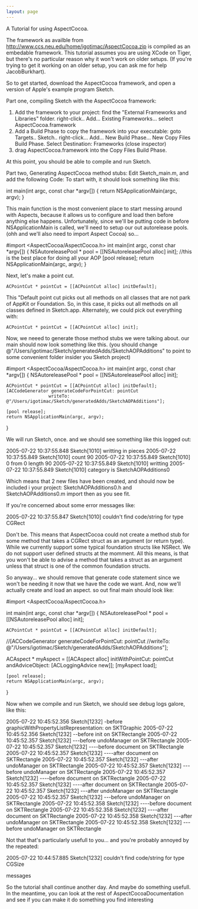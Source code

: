 ```yaml
---
layout: page
---
```


A Tutorial for using AspectCocoa.

The framework as availble from http://www.ccs.neu.edu/home/igotimac/AspectCocoa.zip is compiled as an embedable framework.  This tutorial assumes you are using XCode on Tiger, but there's no particular reason why it won't work on older setups. (If you're trying to get it working on an older setup, you can ask me for help JacobBurkhart). 

So to get started, download the AspectCocoa framework, and open a version of Apple's example program Sketch.

Part one, compiling Sketch with the AspectCocoa framework:
1. Add the framework to your project:
find the "External Frameworks and Libraries" folder. right-click.. Add... Existing Frameworks... select AspectCocoa.framework
2. Add a Build Phase to copy the framework into your executable:
goto Targets.. Sketch.. right-click... Add... New Build Phase... New Copy Files Build Phase.
Select Destination: Frameworks
(close inspector)
3. drag AspectCocoa.framework into the Copy Files Build Phase.

At this point, you should be able to compile and run Sketch.

Part two, Generating AspectCocoa method stubs:
Edit Sketch_main.m, and add the following Code:
To start with, it should look something like this:
    
int main(int argc, const char *argv[]) {
    return NSApplicationMain(argc, argv);
}

This main function is the most convenient place to start messing around with Aspects, because it allows us to configure and load then before anything else happens.
Unfortunately, since we'll be putting code in before NSApplicationMain is called, we'll need to setup our out autorelease pools. (ohh and we'll also need to import Aspect Cocoa)
so...
    
#import <AspectCocoa/AspectCocoa.h>
int main(int argc, const char *argv[]) {
    NSAutoreleasePool * pool = [[NSAutoreleasePool alloc] init];
    //this is the best place for doing all your AOP
    [pool release];
    return NSApplicationMain(argc, argv);
}

Next, let's make a point cut.
    
    ACPointCut * pointCut = [[ACPointCut alloc] initDefault];

This "Default point cut picks out all methods on all classes that are not park of AppKit or Foundation.  So, in this case, it picks out all methods on all classes defined in Sketch.app.
Alternately, we could pick out everything with:
    
    ACPointCut * pointCut = [[ACPointCut alloc] init];


Now, we neeed to generate those method stubs we were talking about. our main should now look something like this.  (you should change @"/Users/igotimac/Sketch/generatedAdds/SketchAOPAdditions" to point to some convenient folder insider you Sketch project)
    
#import <AspectCocoa/AspectCocoa.h>
int main(int argc, const char *argv[]) {
    NSAutoreleasePool * pool = [[NSAutoreleasePool alloc] init];

    ACPointCut * pointCut = [[ACPointCut alloc] initDefault];
    [ACCodeGenerator generateCodeForPointCut: pointCut 
                    writeTo: @"/Users/igotimac/Sketch/generatedAdds/SketchAOPAdditions"];

    [pool release];
    return NSApplicationMain(argc, argv);
}

We will run Sketch, once. and we should see something like this logged out:
    
2005-07-22 10:37:55.848 Sketch[1010] writting in pieces
2005-07-22 10:37:55.849 Sketch[1010] count 90
2005-07-22 10:37:55.849 Sketch[1010] 0 from 0 length 90
2005-07-22 10:37:55.849 Sketch[1010] writting
2005-07-22 10:37:55.849 Sketch[1010] category is SketchAOPAdditions0

Which means that 2 new files have been created, and should now be included i your project:
SketchAOPAdditions0.h and SketchAOPAdditions0.m
import then as you see fit.

If you're concerned about some error messages like: 
    
2005-07-22 10:37:55.847 Sketch[1010] couldn't find code/string for type CGRect

Don't be.  This means that AspectCocoa could not create a method stub for some method that takes a CGRect struct as an argument (or return type).  While we currently support some typical foundation structs like NSRect. We do not support user defined structs at the momment.  All this means, is that you won't be able to advise a method that takes a struct as an argument unless that struct is one of the common foundation structs.

So anyway... we should remove that generate code statement since we won't be needing it now that we have the code we want.
And, now we'll actually create and load an aspect.
so out final main should look like:
    
#import <AspectCocoa/AspectCocoa.h>

int main(int argc, const char *argv[]) {
    NSAutoreleasePool * pool = [[NSAutoreleasePool alloc] init];

    ACPointCut * pointCut = [[ACPointCut alloc] initDefault];
   //[ACCodeGenerator generateCodeForPointCut: pointCut 
   //writeTo: @"/Users/igotimac/Sketch/generatedAdds/SketchAOPAdditions"];
   
   ACAspect * myAspect = [[ACAspect alloc] initWithPointCut: pointCut 
                               andAdviceObject: [ACLoggingAdvice new]];
   [myAspect load];

    [pool release];
    return NSApplicationMain(argc, argv);
}


Now when we compile and run Sketch, we should see debug logs galore, like this:
    
2005-07-22 10:45:52.356 Sketch[1232] -before graphicWithPropertyListRepresentation: on SKTGraphic
2005-07-22 10:45:52.356 Sketch[1232] --before init on SKTRectangle
2005-07-22 10:45:52.357 Sketch[1232] ---before undoManager on SKTRectangle
2005-07-22 10:45:52.357 Sketch[1232] ----before document on SKTRectangle
2005-07-22 10:45:52.357 Sketch[1232] ----after document on SKTRectangle
2005-07-22 10:45:52.357 Sketch[1232] ---after undoManager on SKTRectangle
2005-07-22 10:45:52.357 Sketch[1232] ---before undoManager on SKTRectangle
2005-07-22 10:45:52.357 Sketch[1232] ----before document on SKTRectangle
2005-07-22 10:45:52.357 Sketch[1232] ----after document on SKTRectangle
2005-07-22 10:45:52.357 Sketch[1232] ---after undoManager on SKTRectangle
2005-07-22 10:45:52.357 Sketch[1232] ---before undoManager on SKTRectangle
2005-07-22 10:45:52.358 Sketch[1232] ----before document on SKTRectangle
2005-07-22 10:45:52.358 Sketch[1232] ----after document on SKTRectangle
2005-07-22 10:45:52.358 Sketch[1232] ---after undoManager on SKTRectangle
2005-07-22 10:45:52.358 Sketch[1232] ---before undoManager on SKTRectangle



Not that that's particularly usefull to you... and you're probably annoyed by the repeated:
    
2005-07-22 10:44:57.885 Sketch[1232] couldn't find code/string for type CGSize

messages


So the tutorial shall continue another day. And maybe do something usefull. In the meantime, you can look at the rest of AspectCocoaDocumentation and see if you can make it do something you find interesting
